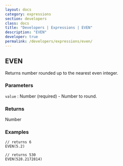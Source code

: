 ```yaml
---
layout: docs
category: expressions
section: developers
class: docs
title: "Developers | Expressions | EVEN"
description: "EVEN"
developer: true
permalink: /developers/expressions/even/
---
```


## EVEN

Returns number rounded up to the nearest even integer.

### Parameters
`value` : Number (required) - Number to round.

### Returns
Number

### Examples
```
// returns 6
EVEN(5.2)
```

```
// returns 530
EVEN(528.2172814)
```